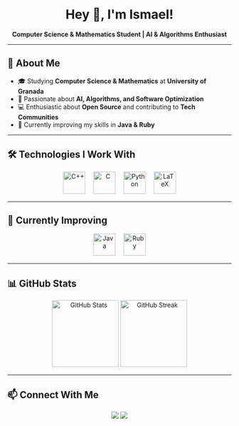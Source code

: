 <h1 align="center">Hey 👋, I'm Ismael!</h1>

<p align="center">
  <strong>Computer Science & Mathematics Student | AI & Algorithms Enthusiast</strong>
</p>

---

## 🚀 About Me  
- 🎓 Studying **Computer Science & Mathematics** at **University of Granada**  
- 🤖 Passionate about **AI, Algorithms, and Software Optimization**  
- 💻 Enthusiastic about **Open Source** and contributing to **Tech Communities**  
- 🌱 Currently improving my skills in **Java & Ruby**  

---

## 🛠️ Technologies I Work With  

<div align="center">
  <img src="https://cdn.jsdelivr.net/gh/devicons/devicon/icons/cplusplus/cplusplus-original.svg" height="50" alt="C++"/>
  <img width="10"/>
  <img src="https://cdn.jsdelivr.net/gh/devicons/devicon/icons/c/c-original.svg" height="50" alt="C"/>
  <img width="10"/>
  <img src="https://cdn.jsdelivr.net/gh/devicons/devicon/icons/python/python-original.svg" height="50" alt="Python"/>
  <img width="10"/>
  <img src="https://cdn.jsdelivr.net/gh/devicons/devicon/icons/latex/latex-original.svg" height="50" alt="LaTeX"/>
</div>

---

## 📌 Currently Improving  

<div align="center">
  <img src="https://cdn.jsdelivr.net/gh/devicons/devicon/icons/java/java-original.svg" height="50" alt="Java"/>
  <img width="10"/>
  <img src="https://cdn.jsdelivr.net/gh/devicons/devicon/icons/ruby/ruby-original.svg" height="50" alt="Ruby"/>
</div>

---

## 📊 GitHub Stats  

<div align="center">
  <img src="https://github-readme-stats.vercel.app/api?username=ismael-vergara&show_icons=true&theme=tokyonight" height="150" alt="GitHub Stats"/>
  <img src="https://github-readme-streak-stats.herokuapp.com?user=ismael-vergara&theme=tokyonight&hide_border=true" height="150" alt="GitHub Streak"/>
</div>

---

## 📫 Connect With Me  

<p align="center">
  <a href="https://github.com/ismael-vergara"><img src="https://img.shields.io/badge/GitHub-%2312100E.svg?&style=for-the-badge&logo=github&logoColor=white" /></a>
  <a href="https://linkedin.com/in/ismael-vergara-garcia"><img src="https://img.shields.io/badge/LinkedIn-%230077B5.svg?&style=for-the-badge&logo=linkedin&logoColor=white" /></a>
</p>
